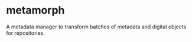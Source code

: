 # metamorph
A metadata manager to transform batches of metadata and digital objects for repositories.

